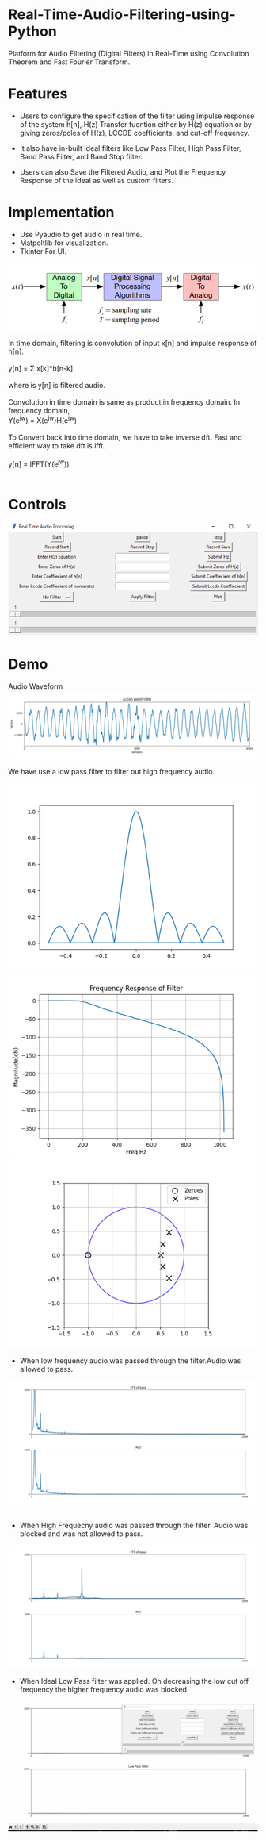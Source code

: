 # Real-Time-Audio-Filtering-using-Python


Platform for Audio Filtering (Digital Filters) in Real-Time using Convolution Theorem and Fast Fourier Transform.

# Features
* Users to configure the specification of the filter using impulse response of the system h[n], H(z) Transfer fucntion either by H(z) equation or by giving zeros/poles of H(z), LCCDE coefficients, and cut-off frequency.

* It also have in-built Ideal filters like Low Pass Filter, High Pass Filter, Band Pass Filter, and Band Stop filter.

* Users can also Save the Filtered Audio, and Plot the Frequency Response of the ideal as well as custom filters.

# Implementation
* Use Pyaudio to get audio in real time.
* Matpoltlib for visualization.
* Tkinter For UI.

![](https://github.com/deependra227/Real-Time-Audio-Filtering-using-Python/blob/master/images/dsp%20block%20diagram.PNG)</br>

In time domain, filtering is convolution of input x[n] and impulse response of h[n].
<br>
<br>
y[n] = Σ x[k]*h[n-k]
<br>
<br>
where is y[n] is filtered audio.
<br>
<br>
Convolution in time domain is same as product in frequency domain. In frequency domain,
<br>
Y(e<sup>jw</sup>) = X(e<sup>jw</sup>)H(e<sup>jw</sup>)
<br>
<br>
To Convert back into time domain, we have to take inverse dft. Fast and efficient way to take dft is ifft.
<br>
<br>
y[n] = IFFT(Y(e<sup>jw</sup>))
<br>
<br>
# Controls
![](https://github.com/deependra227/Real-Time-Audio-Filtering-using-Python/blob/master/images/controls.PNG)</br>


# Demo
Audio Waveform
![](https://github.com/deependra227/Real-Time-Audio-Filtering-using-Python/blob/master/images/audio%20waveform.PNG)</br>

We have use a low pass filter to filter out high frequency audio.

![](https://github.com/deependra227/Real-Time-Audio-Filtering-using-Python/blob/master/images/H(e%5Ejw).png)</br>
![](https://github.com/deependra227/Real-Time-Audio-Filtering-using-Python/blob/master/images/freq%20response.png)</br>
![](https://github.com/deependra227/Real-Time-Audio-Filtering-using-Python/blob/master/images/zeros%26poles.png)</br>

* When low frequency audio was passed through the filter.Audio was allowed to pass.

![](https://github.com/deependra227/Real-Time-Audio-Filtering-using-Python/blob/master/images/low%20frequency%20for%20low%20pass.png)</br>
<br>
* When High Frequecny audio was passed through the filter. Audio was blocked and was not allowed to pass.

![](https://github.com/deependra227/Real-Time-Audio-Filtering-using-Python/blob/master/images/low%20pass%20filter.PNG)</br>

* When Ideal Low Pass filter was applied. On decreasing the low cut off frequency the higher frequency audio was blocked.

![](https://github.com/deependra227/Real-Time-Audio-Filtering-using-Python/blob/master/images/demo.gif)</br>
